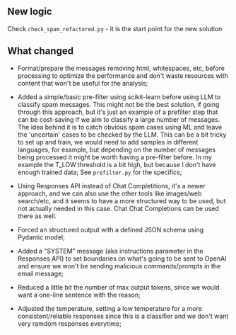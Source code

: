 ## New logic
Check `check_spam_refactored.py` - it is the start point for the new solution 


## What changed

- Format/prepare the messages removing html, whitespaces, etc, before processing to optimize the performance and don't waste resources with content that won't be useful for the analysis;

- Added a simple/basic pre-filter using scikit-learn before using LLM to classify spam messages. This might not be the best solution, if going through this approach, but it's just an example of a prefilter step that can be cost-saving if we aim to classify a large number of messages. The idea behind it is to catch obvious spam cases using ML and leave the 'uncertain' cases to be checked by the LLM. This can be a bit tricky to set up and train, we would need to add samples in different languages, for example, but depending on the number of messages being processed it might be worth having a pre-filter before. In my example the T_LOW threshold is a bit high, but because I don't have enough trained data; See `prefilter.py` for the specifics;

- Using Responses API instead of Chat Completitions, it's a newer approach, and we can also use the other tools like images/web search/etc, and it seems to have a more structured way to be used, but not actually needed in this case. Chat Chat Completions can be used there as well.

- Forced an structured output with a defined JSON schema using Pydantic model;

- Added a "SYSTEM" message (aka instructions parameter in the Responses API) to set boundaries on what's going to be sent to OpenAI and ensure we won't be sending malicious commands/prompts in the email message;

- Reduced a little bit the number of max output tokens, since we would want a one-line sentence with the reason;

- Adjusted the temperature, setting a low temperature for a more consistent/reliable responses since this is a classifier and we don't want very ramdom responses everytime;
